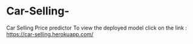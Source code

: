 # Car-Selling-
Car Selling Price predictor
To view the deployed model click on the link : https://car-selling.herokuapp.com/
